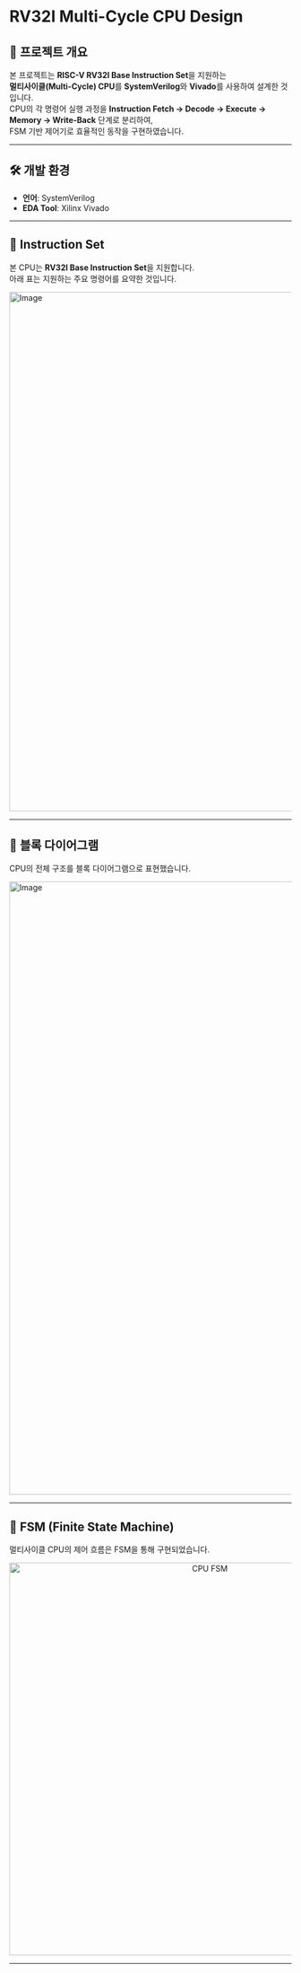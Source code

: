 # RV32I Multi-Cycle CPU Design

## 📌 프로젝트 개요
본 프로젝트는 **RISC-V RV32I Base Instruction Set**을 지원하는  
**멀티사이클(Multi-Cycle) CPU**를 **SystemVerilog**와 **Vivado**를 사용하여 설계한 것입니다.  
CPU의 각 명령어 실행 과정을 **Instruction Fetch → Decode → Execute → Memory → Write-Back** 단계로 분리하여,  
FSM 기반 제어기로 효율적인 동작을 구현하였습니다.

---

## 🛠️ 개발 환경
- **언어**: SystemVerilog  
- **EDA Tool**: Xilinx Vivado  

---

## 📖 Instruction Set
본 CPU는 **RV32I Base Instruction Set**을 지원합니다.  
아래 표는 지원하는 주요 명령어를 요약한 것입니다.  

<img width="1107" height="926" alt="Image" src="https://github.com/user-attachments/assets/a2b52f56-5e73-4e00-984a-9137b4781d6b" />

---

## 📂 블록 다이어그램
CPU의 전체 구조를 블록 다이어그램으로 표현했습니다.

<img width="1717" height="1093" alt="Image" src="https://github.com/user-attachments/assets/89dd5d68-84bb-4e54-9904-3af1d3488b4b" />

---

## 🔄 FSM (Finite State Machine)
멀티사이클 CPU의 제어 흐름은 FSM을 통해 구현되었습니다.  

<p align="center">
  <img src="docs/fsm.png" alt="CPU FSM" width="700">
</p>

---
